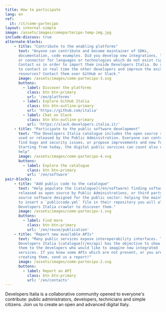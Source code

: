 ```yaml
---
title: How to participate 
lang: en 
ref:
  it: /it/come-partecipo
layout: internal-simple
image: /assets/images/comepartecipo-temp-img.jpg
include-discuss: true
alternate-blocks:
    - title: "Contribute to the enabling platforms"
      text: "Anyone can contribute and become maintainer of SDKs,
      documentation, code examples. Did you develop new integrations, libraries
      or connector for languages or technologies which do not exist right now?
      Contact us in order to import them inside Developers Italia. Do you want
      to contact in real time the other developers and improve the existing
      resources? Contact them over GitHub or Slack."
      image: /assets/images/come-partecipo-3.svg
      buttons:
        - label: Discover the platforms 
          class: btn btn-primary
          url: '/en/platforms'
        - label: Explore GitHub Italia
          class: btn btn-outline-primary
          url: 'https://github.com/italia'
        - label: Chat on Slack 
          class: btn btn-outline-primary
          url: 'https://slack.developers.italia.it/'
    - title: "Participate to the public software development"
      text: "The Developers Italia catalogue includes the open source software
      used or released by the Public Administration. Everyone can contribute:
      find bugs and security issues, or propose improvements and new features.
      Starting from today, the digital public services can count also on your
      help"
      image: /assets/images/come-partecipo-4.svg
      buttons:
        - label: Explore the catalogue 
          class: btn btn-primary
          url: '/en/software'
pair-blocks:
    - title: "Add public code to the catalogue"
      text: "Help populate the [catalogue](/en/software) finding software
      released as open source by Public Administrations, or third party open
      source software designed for the public sector: helping the maintainers
      to insert a `publiccode.yml` file in their repository you will allow the
      Developers Italia crawler to discover them." 
      image: /assets/images/come-partecipo-1.svg
      buttons:
        - label: Find more
          class: btn btn-primary
          url: '/en/reuse/publication'
    - title: "Report new available APIs"
      text: "Many public services expose interoperability interfaces. The
      Developers Italia [catalogue](/en/api) has the objective to show all of
      them to the developers who would like to imagine new integrated
      services. If you know some APIs which are not present, or you are
      creating them, send us a report!"
      image: /assets/images/come-partecipo-2.svg
      buttons:
        - label: Report an API
          class: btn btn-primary
          url: '/en/contacts'
---
```


Developers Italia is a collaborative community opened to everyone's contribute:
public administrators, developers, technicians and simple citizens. Join us to
create an open and advanced digital Italy.



